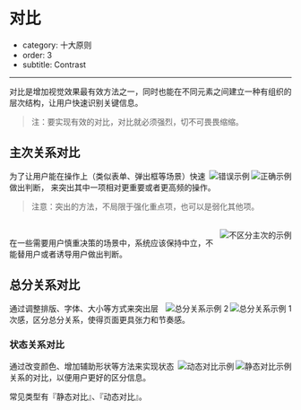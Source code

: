 # 对比

- category: 十大原则
- order: 3
- subtitle: Contrast

---

对比是增加视觉效果最有效方法之一，同时也能在不同元素之间建立一种有组织的层次结构，让用户快速识别关键信息。

> 注：要实现有效的对比，对比就必须强烈，切不可畏畏缩缩。

## 主次关系对比

<img class="preview-img" align="right" alt="正确示例" good src="https://os.alipayobjects.com/rmsportal/RruKZUSYEwauGdF.png">
<img class="preview-img" align="right" alt="错误示例" bad src="https://os.alipayobjects.com/rmsportal/TOupLSPNQkBTmYw.png">

为了让用户能在操作上（类似表单、弹出框等场景）快速做出判断， 来突出其中一项相对更重要或者更高频的操作。

> 注意：突出的方法，不局限于强化重点项，也可以是弱化其他项。

<br>

<img class="preview-img" align="right" alt="不区分主次的示例" decription="『通过』和『驳回』都使用次按钮，系统保持中立。" src="https://os.alipayobjects.com/rmsportal/xskurfmyKPumFSv.png">

在一些需要用户慎重决策的场景中，系统应该保持中立，不能替用户或者诱导用户做出判断。

## 总分关系对比

<img class="preview-img" align="right" alt="总分关系示例 1" src="https://os.alipayobjects.com/rmsportal/HEDJpTyufnfXUOP.png">

<img class="preview-img" align="right" alt="总分关系示例 2" src="https://os.alipayobjects.com/rmsportal/bafqoUWFgXjsuSG.png">

通过调整排版、字体、大小等方式来突出层次感，区分总分关系，使得页面更具张力和节奏感。

### 状态关系对比

<img class="preview-img" align="right" alt="静态对比示例" description="用不同颜色点，来表明不同状态。" src="https://os.alipayobjects.com/rmsportal/UHjarNwxrXndznP.png">

<img class="preview-img" align="right" alt="动态对比示例" description="鼠标悬停时，该项和其他项呈现出明显不同的视觉效果，响应用户操作。" src="https://os.alipayobjects.com/rmsportal/DCAtXAEaFnAXEmG.png">

通过改变颜色、增加辅助形状等方法来实现状态关系的对比，以便用户更好的区分信息。

常见类型有『静态对比』、『动态对比』。
